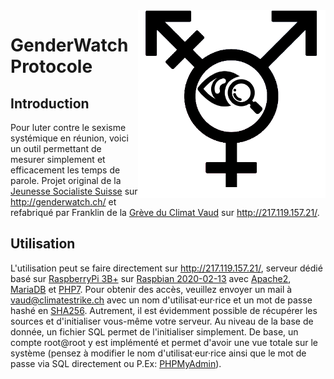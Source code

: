 <img src="https://raw.githubusercontent.com/FranklinBerger/genderwatch/master/graphic/logo.png" width="300" align="right">

# GenderWatch Protocole
## Introduction

Pour luter contre le sexisme systémique en réunion, voici un outil permettant de mesurer simplement et efficacement les temps de parole.
Projet original de la [Jeunesse Socialiste Suisse](https://www.juso.ch/fr/) sur http://genderwatch.ch/ et refabriqué par Franklin de la [Grève du Climat Vaud](https://vaud.climatestrike.ch/) sur http://217.119.157.21/.

## Utilisation
L'utilisation peut se faire directement sur http://217.119.157.21/, serveur dédié basé sur [RaspberryPi 3B+](https://www.raspberrypi.org/products/raspberry-pi-3-model-b-plus/) sur [Raspbian 2020-02-13](https://www.raspberrypi.org/downloads/raspbian/) avec [Apache2](https://httpd.apache.org/), [MariaDB](https://mariadb.org/) et [PHP7](https://www.php.net/). Pour obtenir des accès, veuillez envoyer un mail à vaud@climatestrike.ch avec un nom d'utilisat·eur·rice et un mot de passe hashé en [SHA256](https://www.sha256.fr/).
Autrement, il est évidemment possible de récupérer les sources et d'initialiser vous-même votre serveur. Au niveau de la base de donnée, un fichier SQL permet de l'initialiser simplement. De base, un compte root@root y est implémenté et permet d'avoir une vue totale sur le système (pensez à modifier le nom d'utilisat·eur·rice ainsi que le mot de passe via SQL directement ou P.Ex: [PHPMyAdmin](https://www.phpmyadmin.net/)).
